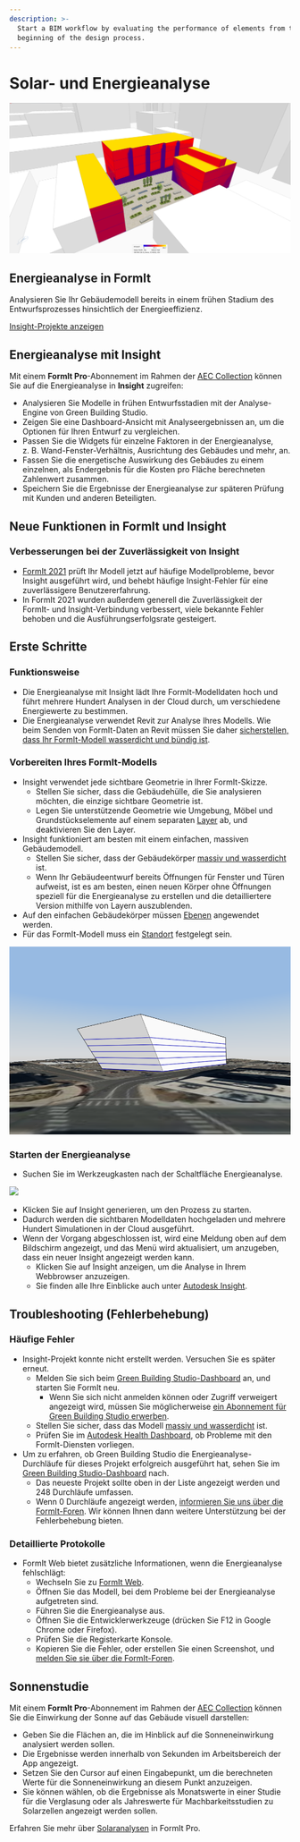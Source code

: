 ```yaml
---
description: >-
  Start a BIM workflow by evaluating the performance of elements from the
  beginning of the design process.
---
```


# Solar- und Energieanalyse

![](<../.gitbook/assets/20220317 Solar Analysis.png>)

## Energieanalyse in FormIt

Analysieren Sie Ihr Gebäudemodell bereits in einem frühen Stadium des Entwurfsprozesses hinsichtlich der Energieeffizienz.

[Insight-Projekte anzeigen](https://gbs.autodesk.com/OneEnergy/Insight)

## Energieanalyse mit Insight

Mit einem **FormIt Pro**-Abonnement im Rahmen der [AEC Collection](https://www.autodesk.de/collections/architecture-engineering-construction/overview) können Sie auf die Energieanalyse in **Insight** zugreifen:

* Analysieren Sie Modelle in frühen Entwurfsstadien mit der Analyse-Engine von Green Building Studio.
* Zeigen Sie eine Dashboard-Ansicht mit Analyseergebnissen an, um die Optionen für Ihren Entwurf zu vergleichen.
* Passen Sie die Widgets für einzelne Faktoren in der Energieanalyse, z. B. Wand-Fenster-Verhältnis, Ausrichtung des Gebäudes und mehr, an.
* Fassen Sie die energetische Auswirkung des Gebäudes zu einem einzelnen, als Endergebnis für die Kosten pro Fläche berechneten Zahlenwert zusammen.
* Speichern Sie die Ergebnisse der Energieanalyse zur späteren Prüfung mit Kunden und anderen Beteiligten.

## Neue Funktionen in FormIt und Insight <a href="#insight-what-s-new" id="insight-what-s-new"></a>

### **Verbesserungen bei der Zuverlässigkeit von Insight** <a href="#improvements-to-insight-reliability" id="improvements-to-insight-reliability"></a>

* [FormIt 2021](https://formit.autodesk.com/blog/post/introducing-formit-2021) prüft Ihr Modell jetzt auf häufige Modellprobleme, bevor Insight ausgeführt wird, und behebt häufige Insight-Fehler für eine zuverlässigere Benutzererfahrung.
* In FormIt 2021 wurden außerdem generell die Zuverlässigkeit der FormIt- und Insight-Verbindung verbessert, viele bekannte Fehler behoben und die Ausführungserfolgsrate gesteigert.

## Erste Schritte <a href="#insight-getting-started" id="insight-getting-started"></a>

### **Funktionsweise** <a href="#how-it-works" id="how-it-works"></a>

* Die Energieanalyse mit Insight lädt Ihre FormIt-Modelldaten hoch und führt mehrere Hundert Analysen in der Cloud durch, um verschiedene Energiewerte zu bestimmen.
* Die Energieanalyse verwendet Revit zur Analyse Ihres Modells. Wie beim Senden von FormIt-Daten an Revit müssen Sie daher [sicherstellen, dass Ihr FormIt-Modell wasserdicht und bündig ist](https://formit.autodesk.com/blog/post/repairing-solid-models).

### **Vorbereiten Ihres FormIt-Modells** <a href="#preparing-your-formit-model" id="preparing-your-formit-model"></a>

* Insight verwendet jede sichtbare Geometrie in Ihrer FormIt-Skizze.
   * Stellen Sie sicher, dass die Gebäudehülle, die Sie analysieren möchten, die einzige sichtbare Geometrie ist.
   * Legen Sie unterstützende Geometrie wie Umgebung, Möbel und Grundstückselemente auf einem separaten [Layer](../tool-library/layers.md) ab, und deaktivieren Sie den Layer.
* Insight funktioniert am besten mit einem einfachen, massiven Gebäudemodell.
   * Stellen Sie sicher, dass der Gebäudekörper [massiv und wasserdicht](https://formit.autodesk.com/blog/post/repairing-solid-models) ist.
   * Wenn Ihr Gebäudeentwurf bereits Öffnungen für Fenster und Türen aufweist, ist es am besten, einen neuen Körper ohne Öffnungen speziell für die Energieanalyse zu erstellen und die detailliertere Version mithilfe von Layern auszublenden.
* Auf den einfachen Gebäudekörper müssen [Ebenen](../tool-library/levels-and-area.md) angewendet werden.
* Für das FormIt-Modell muss ein [Standort](../tool-library/setting-location.md) festgelegt sein.

![](../.gitbook/assets/insight.png)

### **Starten der Energieanalyse** <a href="#starting-energy-analysis" id="starting-energy-analysis"></a>

* Suchen Sie im Werkzeugkasten nach der Schaltfläche Energieanalyse.

![](../.gitbook/assets/generate\_insight.png)

* Klicken Sie auf Insight generieren, um den Prozess zu starten.
* Dadurch werden die sichtbaren Modelldaten hochgeladen und mehrere Hundert Simulationen in der Cloud ausgeführt.
* Wenn der Vorgang abgeschlossen ist, wird eine Meldung oben auf dem Bildschirm angezeigt, und das Menü wird aktualisiert, um anzugeben, dass ein neuer Insight angezeigt werden kann.
   * Klicken Sie auf Insight anzeigen, um die Analyse in Ihrem Webbrowser anzuzeigen.
   * Sie finden alle Ihre Einblicke auch unter [Autodesk Insight](https://gbs.autodesk.com/OneEnergy/Insight).

## Troubleshooting (Fehlerbehebung) <a href="#insight-troubleshooting" id="insight-troubleshooting"></a>

### **Häufige Fehler** <a href="#common-errors" id="common-errors"></a>

* Insight-Projekt konnte nicht erstellt werden. Versuchen Sie es später erneut.
   * Melden Sie sich beim [Green Building Studio-Dashboard](https://gbs.autodesk.com/GBS/Project) an, und starten Sie FormIt neu.
      * Wenn Sie sich nicht anmelden können oder Zugriff verweigert angezeigt wird, müssen Sie möglicherweise [ein Abonnement für Green Building Studio erwerben](https://knowledge.autodesk.com/search-result/caas/CloudHelp/cloudhelp/DEU/BPA-Help/files/GUID-7FCFF904-F943-4020-BF7F-53AA7148673D-htm.html).
   * Stellen Sie sicher, dass das Modell [massiv und wasserdicht](https://formit.autodesk.com/blog/post/repairing-solid-models) ist.
   * Prüfen Sie im [Autodesk Health Dashboard](https://health.autodesk.com/), ob Probleme mit den FormIt-Diensten vorliegen.
* Um zu erfahren, ob Green Building Studio die Energieanalyse-Durchläufe für dieses Projekt erfolgreich ausgeführt hat, sehen Sie im [Green Building Studio-Dashboard](https://gbs.autodesk.com/GBS/Project) nach.
   * Das neueste Projekt sollte oben in der Liste angezeigt werden und 248 Durchläufe umfassen.
   * Wenn 0 Durchläufe angezeigt werden, [informieren Sie uns über die FormIt-Foren](https://forums.autodesk.com/t5/formit-forum/bd-p/142?profile.language=de). Wir können Ihnen dann weitere Unterstützung bei der Fehlerbehebung bieten.

### **Detaillierte Protokolle** <a href="#detailed-logs" id="detailed-logs"></a>

* FormIt Web bietet zusätzliche Informationen, wenn die Energieanalyse fehlschlägt:
   * Wechseln Sie zu [FormIt Web](https://formit.autodesk.com/app).
   * Öffnen Sie das Modell, bei dem Probleme bei der Energieanalyse aufgetreten sind.
   * Führen Sie die Energieanalyse aus.
   * Öffnen Sie die Entwicklerwerkzeuge (drücken Sie F12 in Google Chrome oder Firefox).
   * Prüfen Sie die Registerkarte Konsole.
   * Kopieren Sie die Fehler, oder erstellen Sie einen Screenshot, und [melden Sie sie über die FormIt-Foren](https://forums.autodesk.com/t5/formit-forum/bd-p/142?profile.language=de).

## Sonnenstudie

Mit einem **FormIt Pro**-Abonnement im Rahmen der [AEC Collection](https://www.autodesk.de/collections/architecture-engineering-construction/overview) können Sie die Einwirkung der Sonne auf das Gebäude visuell darstellen:

* Geben Sie die Flächen an, die im Hinblick auf die Sonneneinwirkung analysiert werden sollen.
* Die Ergebnisse werden innerhalb von Sekunden im Arbeitsbereich der App angezeigt.
* Setzen Sie den Cursor auf einen Eingabepunkt, um die berechneten Werte für die Sonneneinwirkung an diesem Punkt anzuzeigen.
* Sie können wählen, ob die Ergebnisse als Monatswerte in einer Studie für die Verglasung oder als Jahreswerte für Machbarkeitsstudien zu Solarzellen angezeigt werden sollen.

Erfahren Sie mehr über [Solaranalysen](../tool-library/solar-analysis.md) in FormIt Pro.
